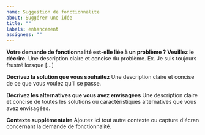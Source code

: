 ```yaml
---
name: Suggestion de fonctionnalite
about: Suggérer une idée
title: ""
labels: enhancement
assignees: ""
---
```


**Votre demande de fonctionnalité est-elle liée à un problème ? Veuillez le décrire**.
Une description claire et concise du problème. Ex. Je suis toujours frustré lorsque [...]

**Décrivez la solution que vous souhaitez**
Une description claire et concise de ce que vous voulez qu'il se passe.

**Décrivez les alternatives que vous avez envisagées**
Une description claire et concise de toutes les solutions ou caractéristiques alternatives que vous avez envisagées.

**Contexte supplémentaire**
Ajoutez ici tout autre contexte ou capture d'écran concernant la demande de fonctionnalité.
